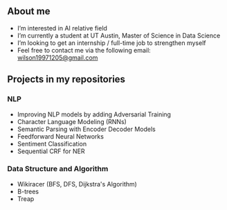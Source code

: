 ## About me
- I’m interested in AI relative field
- I’m currently a student at UT Austin, Master of Science in Data Science
- I’m looking to get an internship / full-time job to strengthen myself
- Feel free to contact me via the following email: wilson19971205@gmail.com

## Projects in my repositories

### NLP
- Improving NLP models by adding Adversarial Training
- Character Language Modeling (RNNs)
- Semantic Parsing with Encoder Decoder Models
- Feedforward Neural Networks
- Sentiment Classification
- Sequential CRF for NER

### Data Structure and Algorithm
- Wikiracer (BFS, DFS, Dijkstra's Algorithm)
- B-trees
- Treap

<!---
wilson19971205/wilson19971205 is a ✨ special ✨ repository because its `README.md` (this file) appears on your GitHub profile.
You can click the Preview link to take a look at your changes.
--->
